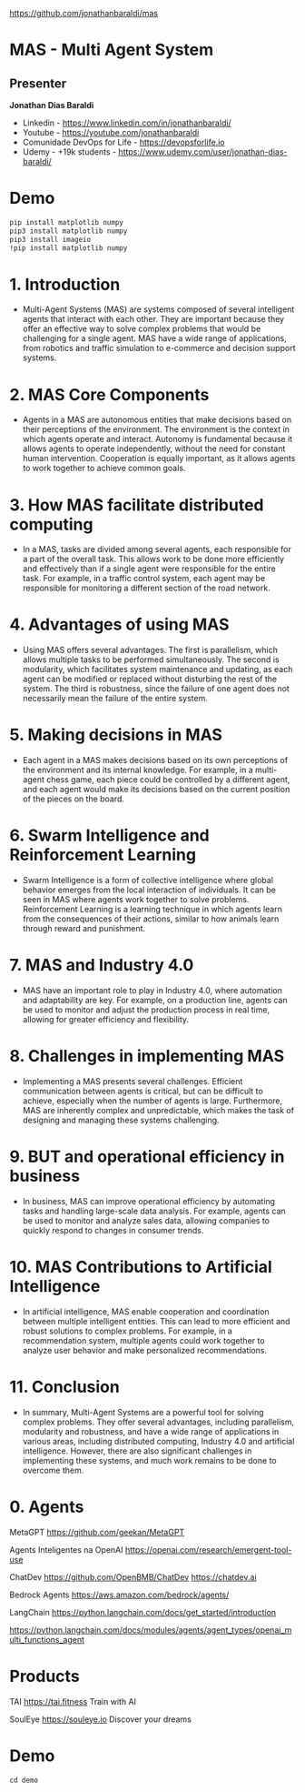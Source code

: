 


https://github.com/jonathanbaraldi/mas

# MAS - Multi Agent System


## Presenter

**Jonathan Dias Baraldi**

- Linkedin - https://www.linkedin.com/in/jonathanbaraldi/
- Youtube - https://youtube.com/jonathanbaraldi
- Comunidade DevOps for Life - https://devopsforlife.io
- Udemy - +19k students - https://www.udemy.com/user/jonathan-dias-baraldi/


# Demo
```sh
pip install matplotlib numpy
pip3 install matplotlib numpy
pip3 install imageio
!pip install matplotlib numpy
```


# 1. Introduction

* Multi-Agent Systems (MAS) are systems composed of several intelligent agents that interact with each other. They are important because they offer an effective way to solve complex problems that would be challenging for a single agent. MAS have a wide range of applications, from robotics and traffic simulation to e-commerce and decision support systems.

# 2. MAS Core Components

* Agents in a MAS are autonomous entities that make decisions based on their perceptions of the environment. The environment is the context in which agents operate and interact. Autonomy is fundamental because it allows agents to operate independently, without the need for constant human intervention. Cooperation is equally important, as it allows agents to work together to achieve common goals.

# 3. How MAS facilitate distributed computing

* In a MAS, tasks are divided among several agents, each responsible for a part of the overall task. This allows work to be done more efficiently and effectively than if a single agent were responsible for the entire task. For example, in a traffic control system, each agent may be responsible for monitoring a different section of the road network.

# 4. Advantages of using MAS

* Using MAS offers several advantages. The first is parallelism, which allows multiple tasks to be performed simultaneously. The second is modularity, which facilitates system maintenance and updating, as each agent can be modified or replaced without disturbing the rest of the system. The third is robustness, since the failure of one agent does not necessarily mean the failure of the entire system.

# 5. Making decisions in MAS

* Each agent in a MAS makes decisions based on its own perceptions of the environment and its internal knowledge. For example, in a multi-agent chess game, each piece could be controlled by a different agent, and each agent would make its decisions based on the current position of the pieces on the board.

# 6. Swarm Intelligence and Reinforcement Learning

* Swarm Intelligence is a form of collective intelligence where global behavior emerges from the local interaction of individuals. It can be seen in MAS where agents work together to solve problems. Reinforcement Learning is a learning technique in which agents learn from the consequences of their actions, similar to how animals learn through reward and punishment.

# 7. MAS and Industry 4.0

* MAS have an important role to play in Industry 4.0, where automation and adaptability are key. For example, on a production line, agents can be used to monitor and adjust the production process in real time, allowing for greater efficiency and flexibility.

# 8. Challenges in implementing MAS

* Implementing a MAS presents several challenges. Efficient communication between agents is critical, but can be difficult to achieve, especially when the number of agents is large. Furthermore, MAS are inherently complex and unpredictable, which makes the task of designing and managing these systems challenging.

# 9. BUT and operational efficiency in business

* In business, MAS can improve operational efficiency by automating tasks and handling large-scale data analysis. For example, agents can be used to monitor and analyze sales data, allowing companies to quickly respond to changes in consumer trends.

# 10. MAS Contributions to Artificial Intelligence

* In artificial intelligence, MAS enable cooperation and coordination between multiple intelligent entities. This can lead to more efficient and robust solutions to complex problems. For example, in a recommendation system, multiple agents could work together to analyze user behavior and make personalized recommendations.

# 11. Conclusion

* In summary, Multi-Agent Systems are a powerful tool for solving complex problems. They offer several advantages, including parallelism, modularity and robustness, and have a wide range of applications in various areas, including distributed computing, Industry 4.0 and artificial intelligence. However, there are also significant challenges in implementing these systems, and much work remains to be done to overcome them.




# 0. Agents

MetaGPT
https://github.com/geekan/MetaGPT

Agents Inteligentes na OpenAI
https://openai.com/research/emergent-tool-use

ChatDev
https://github.com/OpenBMB/ChatDev
https://chatdev.ai

Bedrock Agents
https://aws.amazon.com/bedrock/agents/

LangChain
https://python.langchain.com/docs/get_started/introduction

https://python.langchain.com/docs/modules/agents/agent_types/openai_multi_functions_agent



# Products

TAI
https://tai.fitness
Train with AI


SoulEye
https://souleye.io
Discover your dreams


# Demo 

```
cd demo



```


